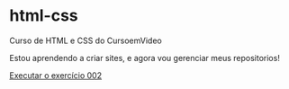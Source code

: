 # html-css
 Curso de HTML e CSS do CursoemVideo

Estou aprendendo a criar sites, e agora vou gerenciar meus repositorios!

<a href="https://arielramosanjos.github.io/html-css/Exercicios/ex002/index.html">Executar o exercício 002</a>